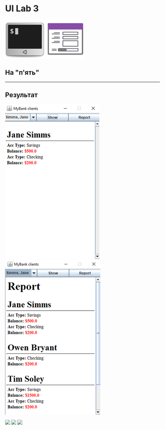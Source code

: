 # UI Lab 3
![](terminal-icon.png)
![](gui-icon.png)

## На "п'ять"

---

## Результат

![](images/screenshot1.png)
![](images/screenshot2.png)


![](https://img.shields.io/badge/Made%20with-JAVA-red.svg)
![](https://img.shields.io/badge/Made%20with-%20Netbeans-brightgreen.svg)
![](https://img.shields.io/badge/Made%20at-PPC%20NTU%20%22KhPI%22-blue.svg) 
